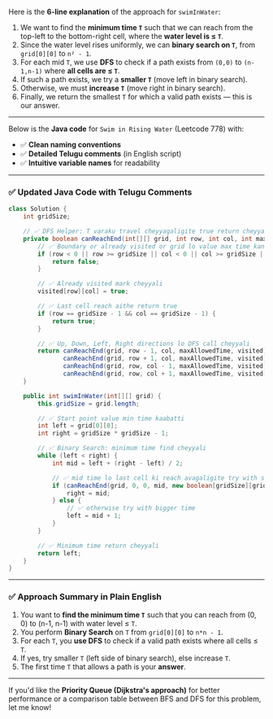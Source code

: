 Here is the **6-line explanation** of the approach for `swimInWater`:

1. We want to find the **minimum time `T`** such that we can reach from the top-left to the bottom-right cell, where the **water level is ≤ `T`**.
2. Since the water level rises uniformly, we can **binary search on `T`**, from `grid[0][0]` to `n² - 1`.
3. For each mid `T`, we use **DFS** to check if a path exists from `(0,0)` to `(n-1,n-1)` where **all cells are ≤ `T`**.
4. If such a path exists, we try a **smaller `T`** (move left in binary search).
5. Otherwise, we must **increase `T`** (move right in binary search).
6. Finally, we return the smallest `T` for which a valid path exists — this is our answer.




----

Below is the **Java code** for `Swim in Rising Water` (Leetcode 778) with:

* ✅ **Clean naming conventions**
* ✅ **Detailed Telugu comments** (in English script)
* ✅ **Intuitive variable names** for readability

---

### ✅ Updated Java Code with Telugu Comments

```java
class Solution {
    int gridSize;

    // ✅ DFS Helper: T varaku travel cheyyagaligite true return cheyyali
    private boolean canReachEnd(int[][] grid, int row, int col, int maxAllowedTime, boolean[][] visited) {
        // ✅ Boundary or already visited or grid lo value max time kanna ekuva unte return false
        if (row < 0 || row >= gridSize || col < 0 || col >= gridSize || visited[row][col] || grid[row][col] > maxAllowedTime) {
            return false;
        }

        // ✅ Already visited mark cheyyali
        visited[row][col] = true;

        // ✅ Last cell reach aithe return true
        if (row == gridSize - 1 && col == gridSize - 1) {
            return true;
        }

        // ✅ Up, Down, Left, Right directions lo DFS call cheyyali
        return canReachEnd(grid, row - 1, col, maxAllowedTime, visited) ||  // Up
               canReachEnd(grid, row + 1, col, maxAllowedTime, visited) ||  // Down
               canReachEnd(grid, row, col - 1, maxAllowedTime, visited) ||  // Left
               canReachEnd(grid, row, col + 1, maxAllowedTime, visited);    // Right
    }

    public int swimInWater(int[][] grid) {
        this.gridSize = grid.length;

        // ✅ Start point value min time kaabatti
        int left = grid[0][0];
        int right = gridSize * gridSize - 1;

        // ✅ Binary Search: minimum time find cheyyali
        while (left < right) {
            int mid = left + (right - left) / 2;

            // ✅ mid time lo last cell ki reach avagaligite try with smaller time
            if (canReachEnd(grid, 0, 0, mid, new boolean[gridSize][gridSize])) {
                right = mid;
            } else {
                // ✅ otherwise try with bigger time
                left = mid + 1;
            }
        }

        // ✅ Minimum time return cheyyali
        return left;
    }
}
```

---

### ✅ Approach Summary in Plain English

1. You want to **find the minimum time `T`** such that you can reach from (0, 0) to (n-1, n-1) with water level ≤ `T`.
2. You perform **Binary Search** on `T` from `grid[0][0]` to `n*n - 1`.
3. For each `T`, you **use DFS** to check if a valid path exists where all cells ≤ `T`.
4. If yes, try smaller `T` (left side of binary search), else increase `T`.
5. The first time `T` that allows a path is your **answer**.

---

If you'd like the **Priority Queue (Dijkstra's approach)** for better performance or a comparison table between BFS and DFS for this problem, let me know!
